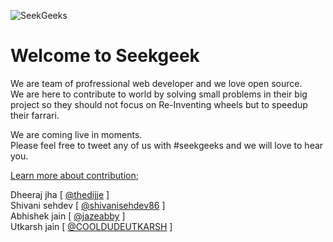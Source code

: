 ![SeekGeeks](assets/logo/seekgeeks.jpeg)
# Welcome to Seekgeek

We are team of profressional web developer and we love open source.  
We are here to contribute to world by solving small problems in their big project so they should not focus on Re-Inventing wheels but to speedup their farrari.  

We are coming live in moments.  
Please feel free to tweet any of us with #seekgeeks and we will love to hear you.

[Learn more about contribution]('/blob/master/contribution.md');

Dheeraj jha [ [@thedijje](https://twitter.com/thedijje) ]  
Shivani sehdev [ [@shivanisehdev86](https://twitter.com/shivanisehdev86) ]  
Abhishek jain [ [@jazeabby](https://twitter.com/jazeabby) ]  
Utkarsh jain [ [@COOLDUDEUTKARSH](https://twitter.com/COOLDUDEUTKARSH) ]  
